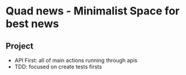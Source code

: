 # Quad news - Minimalist Space for best news

## Project

- API First: all of main actions running through apis
- TDD: focused on create tests firsts
